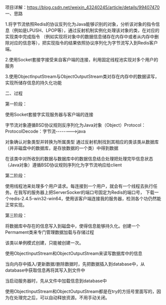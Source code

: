 项目详解：https://blog.csdn.net/weixin_43240245/article/details/99407470
一、思路

1.将字节流依照Redis的协议反列化为Java能够识别的对象，分析该对象的指令信息（例如是LPUSH、LPOP等），通过反射机制实例化处理该对象的类，在对应的实现类中完成指令 （例如实现将对象中的数据信息储存在内存中或者从内存中删除对应的信息等），把实现指令的结果依照协议序列化为字节流写入到Redis客户端。

2.使用Socket套接字接受来自客户端的连接，利用固定线程池实现对多个用户的服务

3.使用ObjectInputStream与ObjectOutputStream类对存在内存中的数据读写，实现所储存信息的持久化功能

二、过程

第一阶段：

使用Socket套接字实现服务器与客户端的连接

字节流对象遵循BSD协议规则反序列化为Java对象（Object）Protocol：ProtocolDecode：字节流-------->java

对象确认对象类型并转换为所属类型
通过反射机制找到其相应的类该类从数据库（并非磁盘中的数据库，是存放数据的一个类）中得到数据

在该类中对所收到的数据与数据库中的数据信息结合处理把处理完毕信息状态（Java对象）遵循BSD协议规则序列化为字节流响应给client

第二阶段：

使用线程池来处理多个用户请求。每连接到一个用户，就会有一个线程去执行任务。在我写的服务器上把ServerSocker的端口号固定为Redis的端口号，
下载一个redis-2.4.5-win32-win64，使用该客户端连接我的服务器，检测各个功仍然能正常实现。

第三阶段：

将数据库中存在的信息写入到磁盘中，使得信息能够持久化。创建一个Permament类来专门管理数据加载与存储过程

该类以单例模式创建，只能被创建一次。

使用ObjectInputStream和ObjectOutputStream来读写数据库中的信息

当向内存中插入/更新数据/删除数据时，先把数据插入到database中，从database中获取信息再将其写入到文件中

当启动服务器时，先从文件中加载信息到database中

使用ObjectInputStream和ObjectOutputStream都是在try的方括号里面写的，因为在处理完之后，可以自动释放资源。不用手动关闭。
